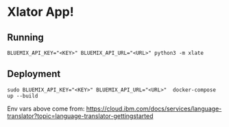 
# Xlator App!

## Running

```
BLUEMIX_API_KEY="<KEY>" BLUEMIX_API_URL="<URL>" python3 -m xlate
```

## Deployment 

```
sudo BLUEMIX_API_KEY="<KEY>" BLUEMIX_API_URL="<URL>"  docker-compose up --build 
```

Env vars above come from:
https://cloud.ibm.com/docs/services/language-translator?topic=language-translator-gettingstarted
